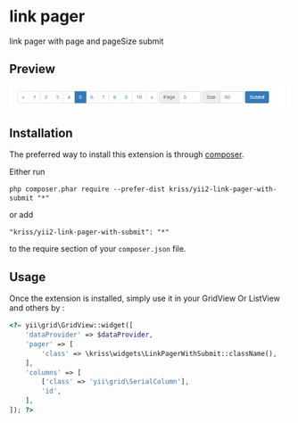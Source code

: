 link pager
==========
link pager with page and pageSize submit

Preview
-----
![Effect picture 1](https://github.com/krissss/yii2-link-pager-with-submit/blob/master/preview.png "Effect picture 1")  

Installation
------------

The preferred way to install this extension is through [composer](http://getcomposer.org/download/).

Either run

```
php composer.phar require --prefer-dist kriss/yii2-link-pager-with-submit "*"
```

or add

```
"kriss/yii2-link-pager-with-submit": "*"
```

to the require section of your `composer.json` file.


Usage
-----

Once the extension is installed, simply use it in your GridView Or ListView and others by  :

```php
<?= yii\grid\GridView::widget([
    'dataProvider' => $dataProvider,
    'pager' => [
        'class' => \kriss\widgets\LinkPagerWithSubmit::className(),
    ],
    'columns' => [
        ['class' => 'yii\grid\SerialColumn'],
        'id',
    ],
]); ?>
```

